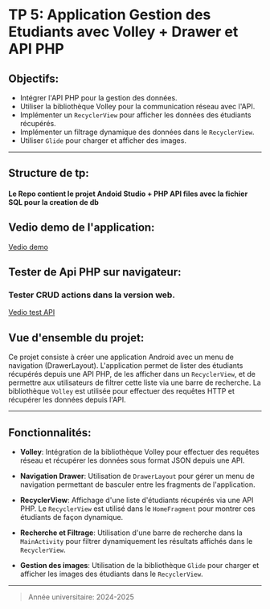 # TP 5: Application Gestion des Etudiants avec Volley + Drawer et API PHP

## Objectifs:
- Intégrer l'API PHP pour la gestion des données.
- Utiliser la bibliothèque Volley pour la communication réseau avec l'API.
- Implémenter un `RecyclerView` pour afficher les données des étudiants récupérés.
- Implémenter un filtrage dynamique des données dans le `RecyclerView`.
- Utiliser `Glide` pour charger et afficher des images.

---
## Structure de tp:
#### Le Repo contient le projet Andoid Studio + PHP API files avec la fichier SQL pour la creation de db

## Vedio demo de l'application:
[Vedio demo](https://github.com/user-attachments/assets/381b2ed9-67f3-44f2-9cbd-14f26d068816
)

## Tester de Api PHP sur navigateur:
### Tester CRUD actions dans la version web. 
[Vedio test API](https://github.com/user-attachments/assets/cb3e7ca2-d941-4fc4-95ff-3c5fc038b4f1
)
## Vue d'ensemble du projet:

Ce projet consiste à créer une application Android avec un menu de navigation (DrawerLayout). L'application permet de lister des étudiants récupérés depuis une API PHP, de les afficher dans un `RecyclerView`, et de permettre aux utilisateurs de filtrer cette liste via une barre de recherche. La bibliothèque `Volley` est utilisée pour effectuer des requêtes HTTP et récupérer les données depuis l'API.

---

## Fonctionnalités:

- **Volley**: Intégration de la bibliothèque Volley pour effectuer des requêtes réseau et récupérer les données sous format JSON depuis une API.

- **Navigation Drawer**: Utilisation de `DrawerLayout` pour gérer un menu de navigation permettant de basculer entre les fragments de l'application.
  
- **RecyclerView**: Affichage d'une liste d'étudiants récupérés via une API PHP. Le `RecyclerView` est utilisé dans le `HomeFragment` pour montrer ces étudiants de façon dynamique.

- **Recherche et Filtrage**: Utilisation d'une barre de recherche dans la `MainActivity` pour filtrer dynamiquement les résultats affichés dans le `RecyclerView`.


- **Gestion des images**: Utilisation de la bibliothèque `Glide` pour charger et afficher les images des étudiants dans le `RecyclerView`.

---


> Année universitaire: 2024-2025
